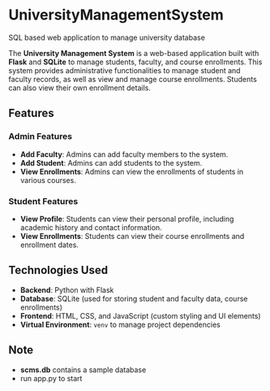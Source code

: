 # UniversityManagementSystem
SQL based web application to manage university database

The **University Management System** is a web-based application built with **Flask** and **SQLite** to manage students, faculty, and course enrollments. This system provides administrative functionalities to manage student and faculty records, as well as view and manage course enrollments. Students can also view their own enrollment details.

## Features

### Admin Features
- **Add Faculty**: Admins can add faculty members to the system.
- **Add Student**: Admins can add students to the system.
- **View Enrollments**: Admins can view the enrollments of students in various courses.
  
### Student Features
- **View Profile**: Students can view their personal profile, including academic history and contact information.
- **View Enrollments**: Students can view their course enrollments and enrollment dates.

## Technologies Used
- **Backend**: Python with Flask
- **Database**: SQLite (used for storing student and faculty data, course enrollments)
- **Frontend**: HTML, CSS, and JavaScript (custom styling and UI elements)
- **Virtual Environment**: `venv` to manage project dependencies

## Note
- **scms.db** contains a sample database
- run app.py to start
